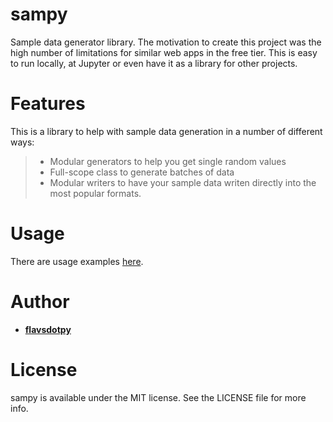 # sampy

Sample data generator library.
The motivation to create this project was the high number of limitations for similar web apps in the free tier. This is easy to run locally, at Jupyter or even have it as a library for other projects.

# Features

This is a library to help with sample data generation in a number of different ways:
> - Modular generators to help you get single random values
> - Full-scope class to generate batches of data
> - Modular writers to have your sample data writen directly into the most popular formats.

# Usage

There are usage examples [here](./examples/).

# Author

* **[flavsdotpy](https://github.com/flavsdotpy)**

# License

sampy is available under the MIT license. See the LICENSE file for more info.
